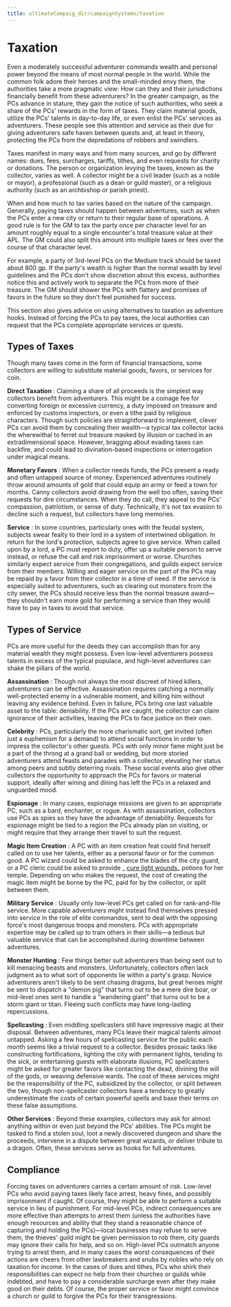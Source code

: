 ```yaml
---
title: ultimateCampaig_dir/campaignSystems/taxation
---
```

# Taxation

Even a moderately successful adventurer commands wealth and personal power beyond the means of most normal people in the world. While the common folk adore their heroes and the small-minded envy them, the authorities take a more pragmatic view: How can they and their jurisdictions financially benefit from these adventurers? In the greater campaign, as the PCs advance in stature, they gain the notice of such authorities, who seek a share of the PCs' rewards in the form of taxes. They claim material goods, utilize the PCs' talents in day-to-day life, or even enlist the PCs' services as adventurers. These people see this attention and service as their due for giving adventurers safe haven between quests and, at least in theory, protecting the PCs from the depredations of robbers and swindlers.

Taxes manifest in many ways and from many sources, and go by different names: dues, fees, surcharges, tariffs, tithes, and even requests for charity or donations. The person or organization levying the taxes, known as the collector, varies as well. A collector might be a civil leader (such as a noble or mayor), a professional (such as a dean or guild master), or a religious authority (such as an archbishop or parish priest).

When and how much to tax varies based on the nature of the campaign. Generally, paying taxes should happen between adventures, such as when the PCs enter a new city or return to their regular base of operations. A good rule is for the GM to tax the party once per character level for an amount roughly equal to a single encounter's total treasure value at their APL. The GM could also split this amount into multiple taxes or fees over the course of that character level.

For example, a party of 3rd-level PCs on the Medium track should be taxed about 800 gp. If the party's wealth is higher than the normal wealth by level guidelines and the PCs don't show discretion about this excess, authorities notice this and actively work to separate the PCs from more of their treasure. The GM should shower the PCs with flattery and promises of favors in the future so they don't feel punished for success.

This section also gives advice on using alternatives to taxation as adventure hooks. Instead of forcing the PCs to pay taxes, the local authorities can request that the PCs complete appropriate services or quests.

## Types of Taxes

Though many taxes come in the form of financial transactions, some collectors are willing to substitute material goods, favors, or services for coin.

**Direct Taxation** : Claiming a share of all proceeds is the simplest way collectors benefit from adventurers. This might be a coinage fee for converting foreign or excessive currency, a duty imposed on treasure and enforced by customs inspectors, or even a tithe paid by religious characters. Though such policies are straightforward to implement, clever PCs can avoid them by concealing their wealth—a typical tax collector lacks the wherewithal to ferret out treasure masked by illusion or cached in an extradimensional space. However, bragging about evading taxes can backfire, and could lead to divination-based inspections or interrogation under magical means.

**Monetary Favors** : When a collector needs funds, the PCs present a ready and often untapped source of money. Experienced adventures routinely throw around amounts of gold that could equip an army or feed a town for months. Canny collectors avoid drawing from the well too often, saving their requests for dire circumstances. When they do call, they appeal to the PCs' compassion, patriotism, or sense of duty. Technically, it's not tax evasion to decline such a request, but collectors have long memories.

**Service** : In some countries, particularly ones with the feudal system, subjects swear fealty to their lord in a system of intertwined obligation. In return for the lord's protection, subjects agree to give service. When called upon by a lord, a PC must report to duty, offer up a suitable person to serve instead, or refuse the call and risk imprisonment or worse. Churches similarly expect service from their congregations, and guilds expect service from their members. Willing and eager service on the part of the PCs may be repaid by a favor from their collector in a time of need. If the service is especially suited to adventurers, such as clearing out monsters from the city sewer, the PCs should receive less than the normal treasure award—they shouldn't earn more gold for performing a service than they would have to pay in taxes to avoid that service.

## Types of Service

PCs are more useful for the deeds they can accomplish than for any material wealth they might possess. Even low-level adventurers possess talents in excess of the typical populace, and high-level adventures can shake the pillars of the world.

**Assassination** : Though not always the most discreet of hired killers, adventurers can be effective. Assassination requires catching a normally well-protected enemy in a vulnerable moment, and killing him without leaving any evidence behind. Even in failure, PCs bring one last valuable asset to the table: deniability. If the PCs are caught, the collector can claim ignorance of their activities, leaving the PCs to face justice on their own.

**Celebrity** : PCs, particularly the more charismatic sort, get invited (often just a euphemism for a demand) to attend social functions in order to impress the collector's other guests. PCs with only minor fame might just be a part of the throng at a grand ball or wedding, but more storied adventurers attend feasts and parades with a collector, elevating her status among peers and subtly deterring rivals. These social events also give other collectors the opportunity to approach the PCs for favors or material support, ideally after wining and dining has left the PCs in a relaxed and unguarded mood.

**Espionage** : In many cases, espionage missions are given to an appropriate PC, such as a bard, enchanter, or rogue. As with assassination, collectors use PCs as spies so they have the advantage of deniability. Requests for espionage might be tied to a region the PCs already plan on visiting, or might require that they arrange their travel to suit the request.

**Magic Item Creation** : A PC with an item creation feat could find herself called on to use her talents, either as a personal favor or for the common good. A PC wizard could be asked to enhance the blades of the city guard, or a PC cleric could be asked to provide _ [cure light wounds](spell_dir/cureLightWounds#__cure-light-wounds)_ potions for her temple. Depending on who makes the request, the cost of creating the magic item might be borne by the PC, paid for by the collector, or split between them.

**Military Service** : Usually only low-level PCs get called on for rank-and-file service. More capable adventurers might instead find themselves pressed into service in the role of elite commandos, sent to deal with the opposing force's most dangerous troops and monsters. PCs with appropriate expertise may be called up to train others in their skills—a tedious but valuable service that can be accomplished during downtime between adventures.

**Monster Hunting** : Few things better suit adventurers than being sent out to kill menacing beasts and monsters. Unfortunately, collectors often lack judgment as to what sort of opponents lie within a party's grasp. Novice adventurers aren't likely to be sent chasing dragons, but great heroes might be sent to dispatch a "demon pig" that turns out to be a mere dire boar, or mid-level ones sent to handle a "wandering giant" that turns out to be a storm giant or titan. Fleeing such conflicts may have long-lasting repercussions.

**Spellcasting** : Even middling spellcasters still have impressive magic at their disposal. Between adventures, many PCs leave their magical talents almost untapped. Asking a few hours of spellcasting service for the public each month seems like a trivial request to a collector. Besides prosaic tasks like constructing fortifications, lighting the city with permanent lights, tending to the sick, or entertaining guests with elaborate illusions, PC spellcasters might be asked for greater favors like contacting the dead, divining the will of the gods, or weaving defensive wards. The cost of these services might be the responsibility of the PC, subsidized by the collector, or split between the two, though non-spellcaster collectors have a tendency to greatly underestimate the costs of certain powerful spells and base their terms on these false assumptions.

**Other Services** : Beyond these examples, collectors may ask for almost anything within or even just beyond the PCs' abilities. The PCs might be tasked to find a stolen soul, loot a newly discovered dungeon and share the proceeds, intervene in a dispute between great wizards, or deliver tribute to a dragon. Often, these services serve as hooks for full adventures.

## Compliance

Forcing taxes on adventurers carries a certain amount of risk. Low-level PCs who avoid paying taxes likely face arrest, heavy fines, and possibly imprisonment if caught. Of course, they might be able to perform a suitable service in lieu of punishment. For mid-level PCs, indirect consequences are more effective than attempts to arrest them (unless the authorities have enough resources and ability that they stand a reasonable chance of capturing and holding the PCs)—local businesses may refuse to serve them, the thieves' guild might be given permission to rob them, city guards may ignore their calls for help, and so on. High-level PCs outmatch anyone trying to arrest them, and in many cases the worst consequences of their actions are cheers from other lawbreakers and snubs by nobles who rely on taxation for income. In the cases of dues and tithes, PCs who shirk their responsibilities can expect no help from their churches or guilds while indebted, and have to pay a considerable surcharge even after they make good on their debts. Of course, the proper service or favor might convince a church or guild to forgive the PCs for their transgressions.

